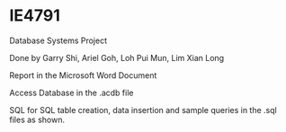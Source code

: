 # IE4791
Database Systems Project 

Done by Garry Shi, Ariel Goh, Loh Pui Mun, Lim Xian Long

Report in the Microsoft Word Document 

Access Database in the .acdb file

SQL for SQL table creation, data insertion and sample queries in the .sql files as shown. 



